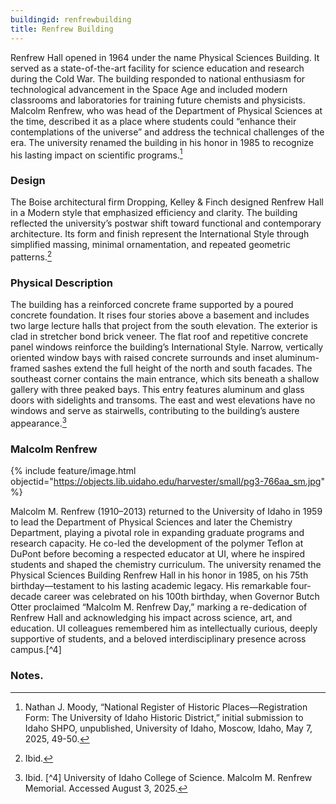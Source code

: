 ```yaml
---
buildingid: renfrewbuilding
title: Renfrew Building
---
```


Renfrew Hall opened in 1964 under the name Physical Sciences Building. It served as a state-of-the-art facility for science education and research during the Cold War. The building responded to national enthusiasm for technological advancement in the Space Age and included modern classrooms and laboratories for training future chemists and physicists. Malcolm Renfrew, who was head of the Department of Physical Sciences at the time, described it as a place where students could “enhance their contemplations of the universe” and address the technical challenges of the era. The university renamed the building in his honor in 1985 to recognize his lasting impact on scientific programs.[^1]

### Design
The Boise architectural firm Dropping, Kelley & Finch designed Renfrew Hall in a Modern style that emphasized efficiency and clarity. The building reflected the university’s postwar shift toward functional and contemporary architecture. Its form and finish represent the International Style through simplified massing, minimal ornamentation, and repeated geometric patterns.[^2]

### Physical Description
The building has a reinforced concrete frame supported by a poured concrete foundation. It rises four stories above a basement and includes two large lecture halls that project from the south elevation. The exterior is clad in stretcher bond brick veneer. The flat roof and repetitive concrete panel windows reinforce the building’s International Style. Narrow, vertically oriented window bays with raised concrete surrounds and inset aluminum-framed sashes extend the full height of the north and south facades. The southeast corner contains the main entrance, which sits beneath a shallow gallery with three peaked bays. This entry features aluminum and glass doors with sidelights and transoms. The east and west elevations have no windows and serve as stairwells, contributing to the building’s austere appearance.[^3] 

### Malcolm Renfrew
 {% include feature/image.html objectid="https://objects.lib.uidaho.edu/harvester/small/pg3-766aa_sm.jpg" %} 

Malcolm M. Renfrew (1910–2013) returned to the University of Idaho in 1959 to lead the Department of Physical Sciences and later the Chemistry Department, playing a pivotal role in expanding graduate programs and research capacity. He co-led the development of the polymer Teflon at DuPont before becoming a respected educator at UI, where he inspired students and shaped the chemistry curriculum. The university renamed the Physical Sciences Building Renfrew Hall in his honor in 1985, on his 75th birthday—testament to his lasting academic legacy. His remarkable four-decade career was celebrated on his 100th birthday, when Governor Butch Otter proclaimed “Malcolm M. Renfrew Day,” marking a re-dedication of Renfrew Hall and acknowledging his impact across science, art, and education. UI colleagues remembered him as intellectually curious, deeply supportive of students, and a beloved interdisciplinary presence across campus.[^4]

### Notes. 
[^1]: Nathan J. Moody, “National Register of Historic Places—Registration Form: The University of Idaho Historic District,” initial submission to Idaho SHPO, unpublished, University of Idaho, Moscow, Idaho, May 7, 2025, 49-50. 
[^2]: Ibid. 
[^3]: Ibid. 
[^4] University of Idaho College of Science. Malcolm M. Renfrew Memorial. Accessed August 3, 2025.
